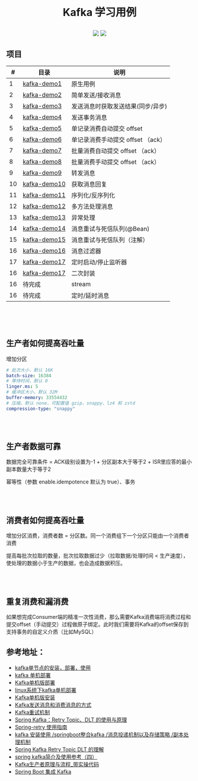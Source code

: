 <h1 align="center" style="margin: 30px 0 30px; font-weight: bold;">Kafka 学习用例</h1>
<p align="center">
	<a href="#"><img src="https://img.shields.io/badge/Springboot-2.3.12-blue"></a>
	<a href="#"><img src="https://img.shields.io/badge/license%20-MIT-green"></a>

## 项目

| #   | 目录                             | 说明                     |
|-----|--------------------------------|------------------------|
| 1   | [kafka-demo1](./kafka-demo1)   | 原生用例                   |
| 2   | [kafka-demo2](./kafka-demo2)   | 简单发送/接收消息              |
| 3   | [kafka-demo3](./kafka-demo3)   | 发送消息时获取发送结果(同步/异步)     |
| 4   | [kafka-demo4](./kafka-demo4)   | 发送事务消息                 |
| 5   | [kafka-demo5](./kafka-demo5)   | 单记录消费自动提交 offset       |
| 6   | [kafka-demo6](./kafka-demo6)   | 单记录消费手动提交 offset （ack） |
| 7   | [kafka-demo7](./kafka-demo7)   | 批量消费自动提交 offset （ack）  |
| 8   | [kafka-demo8](./kafka-demo8)   | 批量消费手动提交 offset （ack）  |
| 9   | [kafka-demo9](./kafka-demo9)   | 转发消息                   |
| 10  | [kafka-demo10](./kafka-demo10) | 获取消息回复                 |
| 11  | [kafka-demo11](./kafka-demo11) | 序列化/反序列化               |
| 12  | [kafka-demo12](./kafka-demo12) | 多方法处理消息                |
| 13  | [kafka-demo13](./kafka-demo13) | 异常处理                   |
| 14  | [kafka-demo14](./kafka-demo14) | 消息重试与死信队列(@Bean)       |
| 15  | [kafka-demo15](./kafka-demo15) | 消息重试与死信队列（注解）          |
| 16  | [kafka-demo16](./kafka-demo16) | 消息过滤器                  |
| 17  | [kafka-demo17](./kafka-demo17) | 定时启动/停止监听器             |
| 16  | [kafka-demo17](./kafka-demo18) | 二次封装                   |
| 16  | 待完成                            | stream                 |
| 16  | 待完成                            | 定时/延时消息                |

<br>
<br>
<br>

## 生产者如何提高吞吐量

增加分区

```yaml
# 批次大小，默认 16K
batch-size: 16384
# 等待时间，默认 0
linger.ms: 5
# 缓冲区大小，默认 32M
buffer-memory: 33554432
# 压缩，默认 none，可配置值 gzip、snappy、lz4 和 zstd 
compression-type: "snappy"
```

<br>
<br>

## 生产者数据可靠

数据完全可靠条件 = ACK级别设置为-1 + 分区副本大于等于2 + ISR里应答的最小副本数量大于等于2

幂等性（参数 enable.idempotence 默认为 true）、事务


<br>
<br>

## 消费者如何提高吞吐量

增加分区消费，消费者数 = 分区数。同一个消费组下一个分区只能由一个消费者消费

提高每批次拉取的数量，批次拉取数据过少（拉取数据/处理时间 < 生产速度），使处理的数据小于生产的数据，也会造成数据积压。



<br>
<br>

## 重复消费和漏消费

如果想完成Consumer端的精准一次性消费，那么需要Kafka消费端将消费过程和提交offset（手动提交）过程做原子绑定。此时我们需要将Kafka的offset保存到支持事务的自定义介质（比如MySQL）

## 参考地址：

* [kafka单节点的安装，部署，使用](https://www.cnblogs.com/biehongli/p/10216309.html)
* [kafka 单机部署](https://www.jianshu.com/p/a743712beda5)
* [Kafka单机版部署](https://www.cnblogs.com/szx666/p/14635910.html)
* [linux系统下kafka单机部署](https://www.modb.pro/db/185916)
* [Kafka单机版安装](https://developer.aliyun.com/article/1164146)
* [Kafka发送消息和消费消息的方式](https://blog.csdn.net/qq_37958845/article/details/105675131)
* [Kafka重试机制](https://www.51cto.com/article/722619.html)
* [Spring Kafka：Retry Topic、DLT 的使用与原理](https://zhuanlan.zhihu.com/p/554967177)
* [Spring-retry 使用指南](https://bbs.huaweicloud.com/blogs/360085)
* [kafka 安装使用 /springboot整合kafka /消息投递机制以及存储策略 /副本处理机制](https://blog.csdn.net/qq_41463655/article/details/125180597)
* [Spring Kafka Retry Topic DLT 的理解](https://juejin.cn/post/7208771469928038459)
* [spring kafka简介及使用参考（四）](https://shiker.tech/archives/39#4.2.-%E9%9D%9E%E9%98%BB%E5%A1%9E%E9%87%8D%E8%AF%95)
* [Kafka生产者原理与流程_带实操代码](https://blog.csdn.net/manformer/article/details/129963130)
* [Spring Boot 集成 Kafka](https://codearea.cc/post/Spring%20Boot%20%E9%9B%86%E6%88%90%20Kafka)